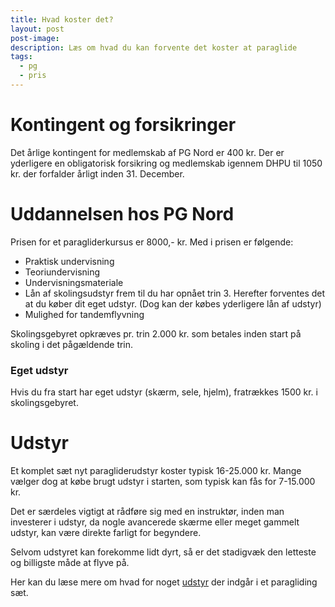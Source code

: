 ```yaml
---
title: Hvad koster det?
layout: post
post-image:
description: Læs om hvad du kan forvente det koster at paraglide
tags:
  - pg
  - pris
---
```


# Kontingent og forsikringer

Det årlige kontingent for medlemskab af PG Nord er 400 kr. Der er yderligere en obligatorisk forsikring og medlemskab igennem DHPU til 1050 kr. der forfalder årligt inden 31. December.

# Uddannelsen hos PG Nord

Prisen for et paragliderkursus er 8000,- kr. Med i prisen er følgende:

- Praktisk undervisning
- Teoriundervisning
- Undervisningsmateriale
- Lån af skolingsudstyr frem til du har opnået trin 3. Herefter forventes det at du køber dit eget udstyr. (Dog kan der købes yderligere lån af udstyr)
- Mulighed for tandemflyvning

Skolingsgebyret opkræves pr. trin 2.000 kr. som betales inden start på skoling i det pågældende trin.

### Eget udstyr

Hvis du fra start har eget udstyr (skærm, sele, hjelm), fratrækkes 1500 kr. i skolingsgebyret.

# Udstyr

Et komplet sæt nyt paragliderudstyr koster typisk 16-25.000 kr. Mange vælger dog at købe brugt udstyr i starten, som typisk kan fås for 7-15.000 kr.

Det er særdeles vigtigt at rådføre sig med en instruktør, inden man investerer i udstyr, da nogle avancerede skærme eller meget gammelt udstyr, kan være direkte farligt for begyndere.

Selvom udstyret kan forekomme lidt dyrt, så er det stadigvæk den letteste og billigste måde at flyve på.

Her kan du læse mere om hvad for noget [udstyr](./Paragliding-udstyr) der indgår i et paragliding sæt.